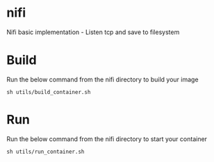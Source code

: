 # nifi
Nifi basic implementation - Listen tcp and save to filesystem

# Build
Run the below command from the nifi directory to build your image

```sh utils/build_container.sh```

# Run
Run the below command from the nifi directory to start your container

```sh utils/run_container.sh```
